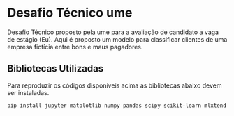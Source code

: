 # Desafio Técnico ume

Desafio Técnico proposto pela ume para a avaliação de candidato a vaga de estágio (Eu). Aqui é proposto um modelo para classificar clientes de uma empresa fictícia entre bons e maus pagadores.

## Bibliotecas Utilizadas
Para reproduzir os códigos disponíveis acima as bibliotecas abaixo devem ser instaladas.

```sh
pip install jupyter matplotlib numpy pandas scipy scikit-learn mlxtend eli5 shap
```

